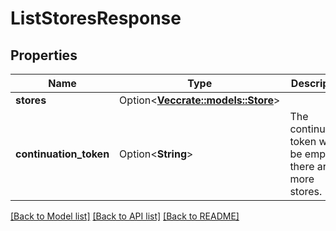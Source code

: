 # ListStoresResponse

## Properties

Name | Type | Description | Notes
------------ | ------------- | ------------- | -------------
**stores** | Option<[**Vec<crate::models::Store>**](Store.md)> |  | [optional]
**continuation_token** | Option<**String**> | The continuation token will be empty if there are no more stores. | [optional]

[[Back to Model list]](../README.md#documentation-for-models) [[Back to API list]](../README.md#documentation-for-api-endpoints) [[Back to README]](../README.md)


